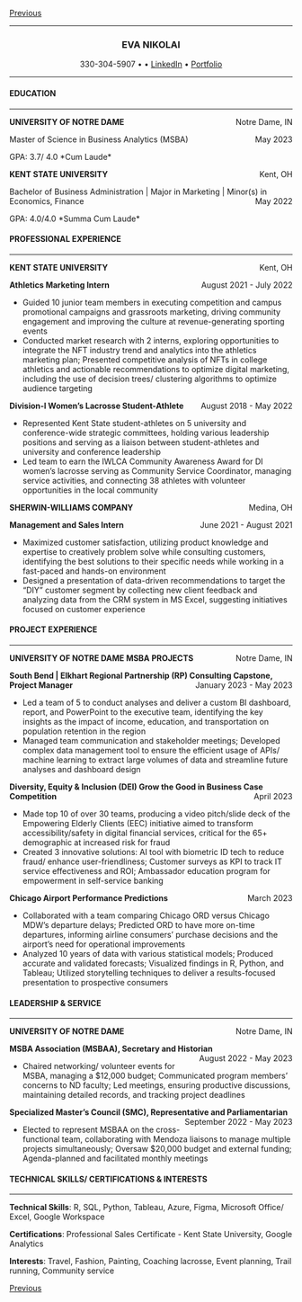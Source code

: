 [Previous](index)
<hr>
<H3 align="CENTER">
<strong>EVA NIKOLAI</strong>
</H3>
<p style="text-align: center;">
330-304-5907 • <eva.e.nikolai@gmail.com> •
<a href="https://www.linkedin.com/in/evanikolai/">LinkedIn</a> •
<a href="https://eva-nikolai.github.io/">Portfolio</a>
</p>
<hr>
<h4>
<strong>EDUCATION</strong>
</h4>
<hr>
<p style="text-align:left;">
<strong> UNIVERSITY OF NOTRE DAME</strong> <span style="float:right;">
Notre Dame, IN </span>
<p >
Master of Science in Business Analytics (MSBA) <span
style="float:right;"> May 2023 </span>
<p >
GPA: 3.7/ 4.0 *Cum Laude*
<p >
<p style="text-align:left;">
<strong> KENT STATE UNIVERSITY</strong> <span style="float:right;">
Kent, OH </span>
<p >
Bachelor of Business Administration | Major in Marketing | Minor(s) in
Economics, Finance <span style="float:right;"> May 2022 </span>
<p >
GPA: 4.0/4.0 *Summa Cum Laude*
<p >
<h4>
<strong>PROFESSIONAL EXPERIENCE</strong>
</h4>
<hr>
<p style="text-align:left;">
<strong> KENT STATE UNIVERSITY</strong> <span style="float:right;">
Kent, OH </span>
</p>
<p style="text-align:left;">
<b> Athletics Marketing Intern</b> <span style="float:right;"> August
2021 - July 2022 </span>
</p>

-   Guided 10 junior team members in executing competition and campus
    promotional campaigns and grassroots marketing, driving community
    engagement and improving the culture at revenue-generating sporting
    events <br>
-   Conducted market research with 2 interns, exploring opportunities to
    integrate the NFT industry trend and analytics into the athletics
    marketing plan; Presented competitive analysis of NFTs in college
    athletics and actionable recommendations to optimize digital
    marketing, including the use of decision trees/ clustering
    algorithms to optimize audience targeting
    </p>

<p style="text-align:left;">
<b> Division-I Women’s Lacrosse Student-Athlete</b> <span
style="float:right;"> August 2018 - May 2022 </span>
</p>

-   Represented Kent State student-athletes on 5 university and
    conference-wide strategic committees, holding various leadership
    positions and serving as a liaison between student-athletes and
    university and conference leadership <br>
-   Led team to earn the IWLCA Community Awareness Award for DI women’s
    lacrosse serving as Community Service Coordinator, managing service
    activities, and connecting 38 athletes with volunteer opportunities
    in the local community
    </p>

<p style="text-align:left;">
<strong> SHERWIN-WILLIAMS COMPANY</strong> <span style="float:right;">
Medina, OH </span>
</p>
<p style="text-align:left;">
<b> Management and Sales Intern</b> <span style="float:right;"> June
2021 - August 2021 </span>
</p>

-   Maximized customer satisfaction, utilizing product knowledge and
    expertise to creatively problem solve while consulting customers,
    identifying the best solutions to their specific needs while working
    in a fast-paced and hands-on environment <br>
-   Designed a presentation of data-driven recommendations to target the
    “DIY” customer segment by collecting new client feedback and
    analyzing data from the CRM system in MS Excel, suggesting
    initiatives focused on customer experience
    </p>

<h4>
<strong>PROJECT EXPERIENCE</strong>
</h4>
<hr>
<p style="text-align:left;">
<strong> UNIVERSITY OF NOTRE DAME MSBA PROJECTS</strong> <span
style="float:right;"> Notre Dame, IN </span>
</p>
<p style="text-align:left;">
<b> South Bend | Elkhart Regional Partnership (RP) Consulting Capstone,
Project Manager</b> <span style="float:right;"> January 2023 - May 2023
</span>
</p>

-   Led a team of 5 to conduct analyses and deliver a custom BI
    dashboard, report, and PowerPoint to the executive team, identifying
    the key insights as the impact of income, education, and
    transportation on population retention in the region <br>
-   Managed team communication and stakeholder meetings; Developed
    complex data management tool to ensure the efficient usage of APIs/
    machine learning to extract large volumes of data and streamline
    future analyses and dashboard design
    </p>

<p style="text-align:left;">
<b> Diversity, Equity & Inclusion (DEI) Grow the Good in Business Case
Competition</b> <span style="float:right;"> April 2023 </span>
</p>

-   Made top 10 of over 30 teams, producing a video pitch/slide deck of
    the Empowering Elderly Clients (EEC) initiative aimed to transform
    accessibility/safety in digital financial services, critical for the
    65+ demographic at increased risk for fraud <br>
-   Created 3 innovative solutions: AI tool with biometric ID tech to
    reduce fraud/ enhance user-friendliness; Customer surveys as KPI to
    track IT service effectiveness and ROI; Ambassador education program
    for empowerment in self-service banking
    </p>

<p style="text-align:left;">
<b> Chicago Airport Performance Predictions</b> <span
style="float:right;"> March 2023 </span>
</p>

-   Collaborated with a team comparing Chicago ORD versus Chicago MDW’s
    departure delays; Predicted ORD to have more on-time departures,
    informing airline consumers’ purchase decisions and the airport’s
    need for operational improvements <br>
-   Analyzed 10 years of data with various statistical models; Produced
    accurate and validated forecasts; Visualized findings in R, Python,
    and Tableau; Utilized storytelling techniques to deliver a
    results-focused presentation to prospective consumers
    </p>

<h4>
<strong>LEADERSHIP & SERVICE</strong>
</h4>
<hr>
<p style="text-align:left;">
<strong> UNIVERSITY OF NOTRE DAME</strong> <span style="float:right;">
Notre Dame, IN </span>
</p>
<p style="text-align:left;">
<b> MSBA Association (MSBAA), Secretary and Historian</b> <span
style="float:right;"> August 2022 - May 2023 </span>
</p>

-   Chaired networking/ volunteer events for MSBA, managing a $12,000
    budget; Communicated program members’ concerns to ND faculty; Led
    meetings, ensuring productive discussions, maintaining detailed
    records, and tracking project deadlines
    </p>

<p style="text-align:left;">
<b> Specialized Master’s Council (SMC), Representative and
Parliamentarian</b> <span style="float:right;"> September 2022 - May
2023 </span>
</p>

-   Elected to represent MSBAA on the cross-functional team,
    collaborating with Mendoza liaisons to manage multiple projects
    simultaneously; Oversaw $20,000 budget and external funding;
    Agenda-planned and facilitated monthly meetings
    </p>

<h4>
<strong>TECHNICAL SKILLS/ CERTIFICATIONS & INTERESTS</strong>
</h4>
<hr>
<p >
<strong>Technical Skills</strong>: R, SQL, Python, Tableau, Azure,
Figma, Microsoft Office/ Excel, Google Workspace <br>
<p >
<strong>Certifications</strong>: Professional Sales Certificate - Kent
State University, Google Analytics <br>
<p>
<strong>Interests</strong>: Travel, Fashion, Painting, Coaching
lacrosse, Event planning, Trail running, Community service
</p>

[Previous](index)
